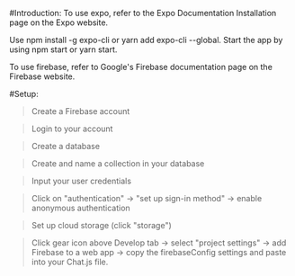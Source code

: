 #Introduction:
To use expo, refer to the Expo Documentation Installation page on the Expo website.

Use npm install -g expo-cli or yarn add expo-cli --global. Start the app by using npm start or yarn start.

To use firebase, refer to Google's Firebase documentation page on the Firebase website.


#Setup:
>Create a Firebase account

>Login to your account

>Create a database

>Create and name a collection in your database

>Input your user credentials

>Click on "authentication" -> "set up sign-in method" -> enable anonymous authentication

>Set up cloud storage (click "storage")

>Click gear icon above Develop tab -> select "project settings" -> add Firebase to a web app -> copy the firebaseConfig settings and paste into your Chat.js file.
